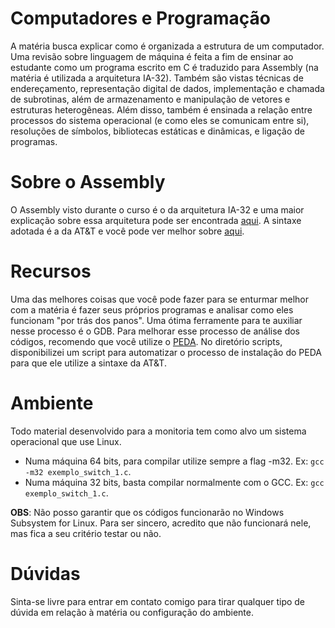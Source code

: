 # Computadores e Programação
A matéria busca explicar como é organizada a estrutura de um computador. Uma revisão sobre linguagem de máquina é feita a fim de ensinar ao estudante como um programa escrito em C é traduzido para Assembly (na matéria é utilizada a arquitetura IA-32). Também são vistas técnicas de endereçamento, representação digital de dados, implementação e chamada de subrotinas, além de armazenamento e manipulação de vetores e estruturas heterogêneas. Além disso, também é ensinada a relação entre processos do sistema operacional (e como eles se comunicam entre si), resoluções de símbolos, bibliotecas estáticas e dinâmicas, e ligação de programas.

# Sobre o Assembly
O Assembly visto durante o curso é o da arquitetura IA-32 e uma maior explicação sobre essa arquitetura pode ser encontrada [aqui](https://en.wikipedia.org/wiki/IA-32). A sintaxe adotada é a da AT&T e você pode ver melhor sobre [aqui](https://en.wikibooks.org/wiki/X86_Assembly/GAS_Syntax).

# Recursos
Uma das melhores coisas que você pode fazer para se enturmar melhor com a matéria é fazer seus próprios programas e analisar como eles funcionam "por trás dos panos". Uma ótima ferramente para te auxiliar nesse processo é o GDB. Para melhorar esse processo de análise dos códigos, recomendo que você utilize o [PEDA](https://github.com/longld/peda.git). No diretório scripts, disponibilizei um script para automatizar o processo de instalação do PEDA para que ele utilize a sintaxe da AT&T.

# Ambiente
Todo material desenvolvido para a monitoria tem como alvo um sistema operacional que use Linux.
- Numa máquina 64 bits, para compilar utilize sempre a flag -m32.
    Ex: `gcc -m32 exemplo_switch_1.c`.
- Numa máquina 32 bits, basta compilar normalmente com o GCC.
    Ex: `gcc exemplo_switch_1.c`.

**OBS**: Não posso garantir que os códigos funcionarão no Windows Subsystem for Linux. Para ser sincero, acredito que não funcionará nele, mas fica a seu critério testar ou não.

# Dúvidas
Sinta-se livre para entrar em contato comigo para tirar qualquer tipo de dúvida em relação à matéria ou configuração do ambiente.